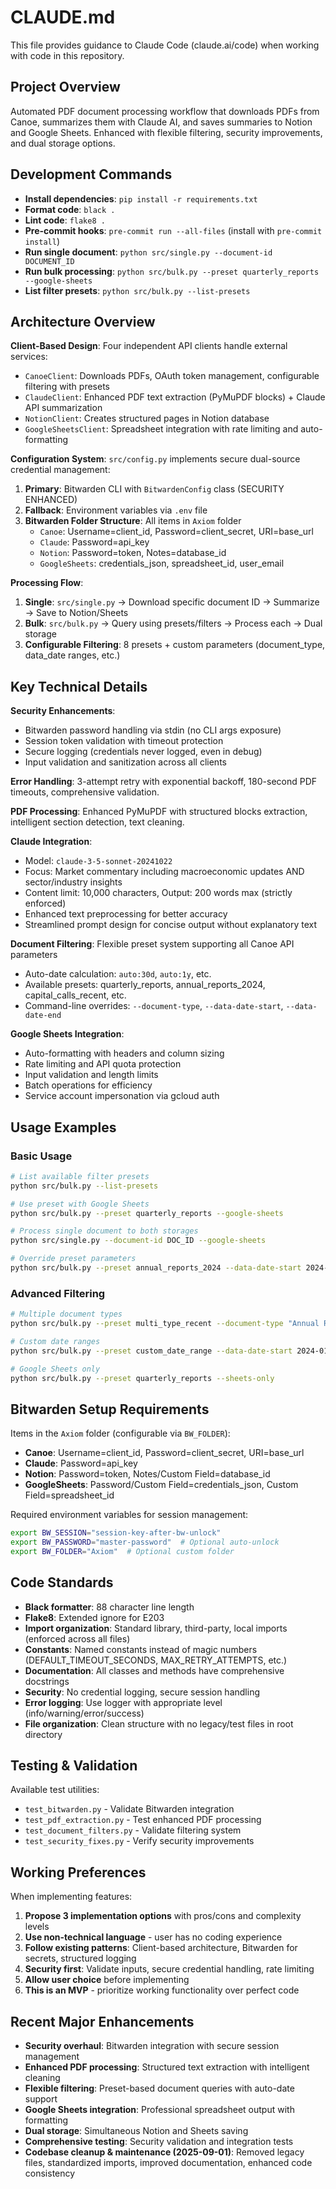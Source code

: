 # CLAUDE.md

This file provides guidance to Claude Code (claude.ai/code) when working with code in this repository.

## Project Overview
Automated PDF document processing workflow that downloads PDFs from Canoe, summarizes them with Claude AI, and saves summaries to Notion and Google Sheets. Enhanced with flexible filtering, security improvements, and dual storage options.

## Development Commands
- **Install dependencies**: `pip install -r requirements.txt`
- **Format code**: `black .`
- **Lint code**: `flake8 .`
- **Pre-commit hooks**: `pre-commit run --all-files` (install with `pre-commit install`)
- **Run single document**: `python src/single.py --document-id DOCUMENT_ID`
- **Run bulk processing**: `python src/bulk.py --preset quarterly_reports --google-sheets`
- **List filter presets**: `python src/bulk.py --list-presets`

## Architecture Overview

**Client-Based Design**: Four independent API clients handle external services:
- `CanoeClient`: Downloads PDFs, OAuth token management, configurable filtering with presets
- `ClaudeClient`: Enhanced PDF text extraction (PyMuPDF blocks) + Claude API summarization  
- `NotionClient`: Creates structured pages in Notion database
- `GoogleSheetsClient`: Spreadsheet integration with rate limiting and auto-formatting

**Configuration System**: `src/config.py` implements secure dual-source credential management:
1. **Primary**: Bitwarden CLI with `BitwardenConfig` class (SECURITY ENHANCED)
2. **Fallback**: Environment variables via `.env` file
3. **Bitwarden Folder Structure**: All items in `Axiom` folder
   - `Canoe`: Username=client_id, Password=client_secret, URI=base_url
   - `Claude`: Password=api_key
   - `Notion`: Password=token, Notes=database_id
   - `GoogleSheets`: credentials_json, spreadsheet_id, user_email

**Processing Flow**:
1. **Single**: `src/single.py` → Download specific document ID → Summarize → Save to Notion/Sheets
2. **Bulk**: `src/bulk.py` → Query using presets/filters → Process each → Dual storage
3. **Configurable Filtering**: 8 presets + custom parameters (document_type, data_date ranges, etc.)

## Key Technical Details

**Security Enhancements**: 
- Bitwarden password handling via stdin (no CLI args exposure)
- Session token validation with timeout protection
- Secure logging (credentials never logged, even in debug)
- Input validation and sanitization across all clients

**Error Handling**: 3-attempt retry with exponential backoff, 180-second PDF timeouts, comprehensive validation.

**PDF Processing**: Enhanced PyMuPDF with structured blocks extraction, intelligent section detection, text cleaning.

**Claude Integration**: 
- Model: `claude-3-5-sonnet-20241022`
- Focus: Market commentary including macroeconomic updates AND sector/industry insights
- Content limit: 10,000 characters, Output: 200 words max (strictly enforced)
- Enhanced text preprocessing for better accuracy
- Streamlined prompt design for concise output without explanatory text

**Document Filtering**: Flexible preset system supporting all Canoe API parameters
- Auto-date calculation: `auto:30d`, `auto:1y`, etc.
- Available presets: quarterly_reports, annual_reports_2024, capital_calls_recent, etc.
- Command-line overrides: `--document-type`, `--data-date-start`, `--data-date-end`

**Google Sheets Integration**:
- Auto-formatting with headers and column sizing
- Rate limiting and API quota protection  
- Input validation and length limits
- Batch operations for efficiency
- Service account impersonation via gcloud auth

## Usage Examples

### Basic Usage
```bash
# List available filter presets
python src/bulk.py --list-presets

# Use preset with Google Sheets
python src/bulk.py --preset quarterly_reports --google-sheets

# Process single document to both storages
python src/single.py --document-id DOC_ID --google-sheets

# Override preset parameters
python src/bulk.py --preset annual_reports_2024 --data-date-start 2024-07-01
```

### Advanced Filtering
```bash
# Multiple document types
python src/bulk.py --preset multi_type_recent --document-type "Annual Report,Capital Call Notice"

# Custom date ranges
python src/bulk.py --preset custom_date_range --data-date-start 2024-01-01 --data-date-end 2024-06-30

# Google Sheets only
python src/bulk.py --preset quarterly_reports --sheets-only
```

## Bitwarden Setup Requirements
Items in the `Axiom` folder (configurable via `BW_FOLDER`):
- **Canoe**: Username=client_id, Password=client_secret, URI=base_url
- **Claude**: Password=api_key
- **Notion**: Password=token, Notes/Custom Field=database_id
- **GoogleSheets**: Password/Custom Field=credentials_json, Custom Field=spreadsheet_id

Required environment variables for session management:
```bash
export BW_SESSION="session-key-after-bw-unlock"
export BW_PASSWORD="master-password"  # Optional auto-unlock
export BW_FOLDER="Axiom"  # Optional custom folder
```

## Code Standards
- **Black formatter**: 88 character line length
- **Flake8**: Extended ignore for E203
- **Import organization**: Standard library, third-party, local imports (enforced across all files)
- **Constants**: Named constants instead of magic numbers (DEFAULT_TIMEOUT_SECONDS, MAX_RETRY_ATTEMPTS, etc.)
- **Documentation**: All classes and methods have comprehensive docstrings
- **Security**: No credential logging, secure session handling
- **Error logging**: Use logger with appropriate level (info/warning/error/success)
- **File organization**: Clean structure with no legacy/test files in root directory

## Testing & Validation
Available test utilities:
- `test_bitwarden.py` - Validate Bitwarden integration
- `test_pdf_extraction.py` - Test enhanced PDF processing
- `test_document_filters.py` - Validate filtering system
- `test_security_fixes.py` - Verify security improvements

## Working Preferences
When implementing features:
1. **Propose 3 implementation options** with pros/cons and complexity levels
2. **Use non-technical language** - user has no coding experience
3. **Follow existing patterns**: Client-based architecture, Bitwarden for secrets, structured logging
4. **Security first**: Validate inputs, secure credential handling, rate limiting
5. **Allow user choice** before implementing
6. **This is an MVP** - prioritize working functionality over perfect code

## Recent Major Enhancements
- **Security overhaul**: Bitwarden integration with secure session management
- **Enhanced PDF processing**: Structured text extraction with intelligent cleaning
- **Flexible filtering**: Preset-based document queries with auto-date support
- **Google Sheets integration**: Professional spreadsheet output with formatting
- **Dual storage**: Simultaneous Notion and Sheets saving
- **Comprehensive testing**: Security validation and integration tests
- **Codebase cleanup & maintenance (2025-09-01)**: Removed legacy files, standardized imports, improved documentation, enhanced code consistency